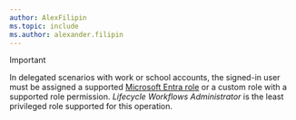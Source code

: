 ```yaml
---
author: AlexFilipin
ms.topic: include
ms.author: alexander.filipin
---
```


> [!IMPORTANT]
> In delegated scenarios with work or school accounts, the signed-in user must be assigned a supported [Microsoft Entra role](/entra/identity/role-based-access-control/permissions-reference?toc=%2Fgraph%2Ftoc.json) or a custom role with a supported role permission. *Lifecycle Workflows Administrator* is the least privileged role supported for this operation.
